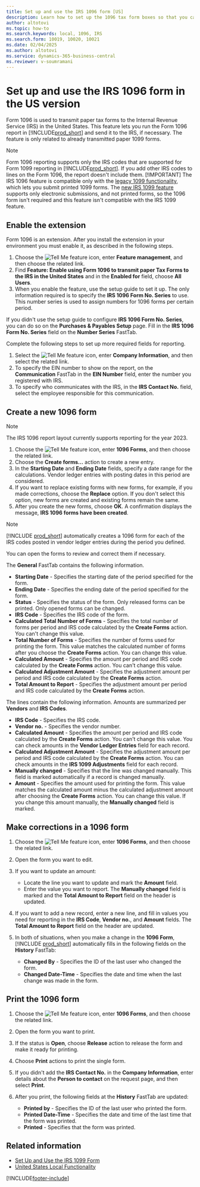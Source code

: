 ```yaml
---
title: Set up and use the IRS 1096 form [US]
description: Learn how to set up the 1096 tax form boxes so that you can submit the required reports.
author: altotovi
ms.topic: how-to
ms.search.keywords: local, 1096, IRS
ms.search.form: 10019, 10020, 10021
ms.date: 02/04/2025
ms.author: altotovi
ms.service: dynamics-365-business-central
ms.reviewer: v-soumramani
---
```


# Set up and use the IRS 1096 form in the US version

Form 1096 is used to transmit paper tax forms to the Internal Revenue Service (IRS) in the United States. This feature lets you run the Form 1096 report in [!INCLUDE[prod_short](../../includes/prod_short.md)] and send it to the IRS, if necessary. The feature is only related to already transmitted paper 1099 forms.

> [!NOTE]
> Form 1096 reporting supports only the IRS codes that are supported for Form 1099 reporting in [!INCLUDE[prod_short](../../includes/prod_short.md)]. If you add other IRS codes to lines on the Form 1096, the report doesn't include them.
> [!IMPORTANT]
> The IRS 1096 feature is compatible only with the [legacy 1099 functionality](set-up-use-irs1099-form.md), which lets you submit printed 1099 forms. The [new IRS 1099 feature](set-up-use-irs1099-form-v24.md) supports only electronic submissions, and not printed forms, so the 1096 form isn't required and this feature isn't compatible with the IRS 1099 feature.

## Enable the extension

Form 1096 is an extension. After you install the extension in your environment you must enable it, as described in the following steps.

1. Choose the ![Tell Me feature](../../media/ui-search/search_small.png "Tell me what you want to do") icon, enter **Feature management**, and then choose the related link.
1. Find **Feature: Enable using Form 1096 to transmit paper Tax Forms to the IRS in the United States** and in the **Enabled for** field, choose **All Users**.
1. When you enable the feature, use the setup guide to set it up. The only information required is to specify the **IRS 1096 Form No. Series** to use. This number series is used to assign numbers for 1096 forms per certain period.

If you didn't use the setup guide to configure **IRS 1096 Form No. Series**, you can do so on the **Purchases & Payables Setup** page. Fill in the **IRS 1096 Form No. Series** field on the **Number Series** FastTab.

Complete the following steps to set up more required fields for reporting.

1. Select the ![Tell Me feature](../../media/ui-search/search_small.png "Tell me what you want to do") icon, enter **Company Information**, and then select the related link.
1. To specify the EIN number to show on the report, on the **Communication** FastTab in the **EIN Number** field, enter the number you registered with IRS.  
1. To specify who communicates with the IRS, in the **IRS Contact No.** field, select the employee responsible for this communication.  

## Create a new 1096 form

> [!NOTE]
> The IRS 1096 report layout currently supports reporting for the year 2023.  

1. Choose the ![Tell Me feature](../../media/ui-search/search_small.png "Tell me what you want to do") icon, enter **1096 Forms**, and then choose the related link.
1. Choose the **Create forms…** action to create a new entry.
1. In the **Starting Date** and **Ending Date** fields, specify a date range for the calculations. Vendor ledger entries with posting dates in this period are considered.
1. If you want to replace existing forms with new forms, for example, if you made corrections, choose the **Replace** option. If you don't select this option, new forms are created and existing forms remain the same.
1. After you create the new forms, choose **OK**. A confirmation displays the message, **IRS 1096 forms have been created**.

> [!NOTE]
> [!INCLUDE [prod_short](../../includes/prod_short.md)] automatically creates a 1096 form for each of the IRS codes posted in vendor ledger entries during the period you defined.

You can open the forms to review and correct them if necessary.

The **General** FastTab contains the following information.

- **Starting Date** - Specifies the starting date of the period specified for the form.
- **Ending Date** - Specifies the ending date of the period specified for the form.
- **Status** - Specifies the status of the form. Only released forms can be printed. Only opened forms can be changed.
- **IRS Code** - Specifies the IRS code of the form.
- **Calculated Total Number of Forms** - Specifies the total number of forms per period and IRS code calculated by the **Create Forms** action. You can't change this value.
- **Total Number of Forms** - Specifies the number of forms used for printing the form. This value matches the calculated number of forms after you choose the **Create Forms** action. You can change this value.
- **Calculated Amount** - Specifies the amount per period and IRS code calculated by the **Create Forms** action. You can't change this value.
- **Calculated Adjustment Amount** - Specifies the adjustment amount per period and IRS code calculated by the **Create Forms** action.
- **Total Amount to Report** - Specifies the adjustment amount per period and IRS code calculated by the **Create Forms** action.

The lines contain the following information. Amounts are summarized per **Vendors** and **IRS Codes**.

- **IRS Code** - Specifies the IRS code.
- **Vendor no.** - Specifies the vendor number.
- **Calculated Amount** - Specifies the amount per period and IRS code calculated by the **Create Forms** action. You can't change this value. You can check amounts in the **Vendor Ledger Entries** field for each record.
- **Calculated Adjustment Amount** - Specifies the adjustment amount per period and IRS code calculated by the **Create Forms** action. You can check amounts in the **IRS 1099 Adjustments** field for each record.
- **Manually changed** - Specifies that the line was changed manually. This field is marked automatically if a record is changed manually.
- **Amount** - Specifies the amount used for printing the form. This value matches the calculated amount minus the calculated adjustment amount after choosing the **Create Forms** action. You can change this value. If you change this amount manually, the **Manually changed** field is marked.

## Make corrections in a 1096 form

1. Choose the ![Tell Me feature](../../media/ui-search/search_small.png "Tell me what you want to do") icon, enter **1096 Forms**, and then choose the related link.
1. Open the form you want to edit.
1. If you want to update an amount:

   - Locate the line you want to update and mark the **Amount** field.
   - Enter the value you want to report. The **Manually changed** field is marked and the **Total Amount to Report** field on the header is updated.

1. If you want to add a new record, enter a new line, and fill in values you need for reporting in the **IRS Code**, **Vendor no.**, and **Amount** fields. The **Total Amount to Report** field on the header are updated.
1. In both of situations, when you make a change in the **1096 Form**, [!INCLUDE [prod_short](../../includes/prod_short.md)] automatically fills in the following fields on the **History** FastTab:

   - **Changed By** - Specifies the ID of the last user who changed the form.
   - **Changed Date-Time** - Specifies the date and time when the last change was made in the form.

## Print the 1096 form

1. Choose the ![Tell Me feature](../../media/ui-search/search_small.png "Tell me what you want to do") icon, enter **1096 Forms**, and then choose the related link.
1. Open the form you want to print.
1. If the status is **Open**, choose **Release** action to release the form and make it ready for printing.
1. Choose **Print** actions to print the single form.
1. If you didn't add the **IRS Contact No.** in the **Company Information**, enter details about the **Person to contact** on the request page, and then select **Print**.
1. After you print, the following fields at the **History** FastTab are updated:

    - **Printed by** - Specifies the ID of the last user who printed the form.
    - **Printed Date-Time** - Specifies the date and time of the last time that the form was printed.
    - **Printed** - Specifies that the form was printed.

## Related information

- [Set Up and Use the IRS 1099 Form](set-up-use-irs1099-form.md)  
- [United States Local Functionality](united-states-local-functionality.md)

[!INCLUDE[footer-include](../../includes/footer-banner.md)]
